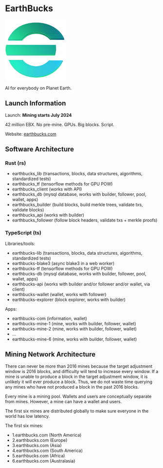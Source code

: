 # EarthBucks

<img src="./earthbucks-e.png" width="200" height="200" alt="EarthBucks">

AI for everybody on Planet Earth.

## Launch Information

Launch: **Mining starts July 2024**

42 million EBX. No pre-mine. GPUs. Big blocks. Script.

Website: [earthbucks.com](https://earthbucks.com)

## Software Architecture

### Rust (rs)

- earthbucks_lib (transactions, blocks, data structures, algorithms, standardized tests)
- earthbucks_tf (tensorflow methods for GPU POW)
- earthbucks_client (works with API)
- earthbucks_db (mysql database, works with builder, follower, pool, wallet, apps)
- earthbucks_builder (build blocks, build merkle trees, validate txs, validate blocks)
- earthbucks_api (works with builder)
- earthbucks_follower (follow block headers, validate txs + merkle proofs)

### TypeScript (ts)

Libraries/tools:

- earthbucks-lib (transactions, blocks, data structures, algorithms, standardized tests)
- earthbucks-blake3 (async blake3 in a web worker)
- earthbucks-tf (tensorflow methods for GPU POW)
- earthbucks-db (mysql database, works with builder, follower, pool, wallet, apps)
- earthbucks-api (works with builder and/or follower and/or wallet, via client)
- earthbucks-wallet (wallet, works with follower)
- earthbucks-explorer (block explorer, works with builder)

Apps:

- earthbucks-com (information, wallet)
- earthbucks-mine-1 (mine, works with builder, follower, wallet)
- earthbucks-mine-2 (mine, works with builder, follower, wallet)
- ...
- earthbucks-mine-6 (mine, works with builder, follower, wallet)

## Mining Network Architecture

There can never be more than 2016 mines because the target adjustment window is
2016 blocks, and difficulty will tend to increase every window. If a mine is
unable to produce a block in the target adjustment window, it is unlikely it
will ever produce a block. Thus, we do not waste time querying any mines who
have not produced a block in the past 2016 blocks.

Every mine is a mining pool. Wallets and users are conceptually separate from
mines. However, a mine can have a wallet and users.

The first six mines are distributed globally to make sure everyone in the world
has low latency.

The first six mines:

- 1.earthbucks.com (North America)
- 2.earthbucks.com (Europe)
- 3.earthbucks.com (Asia)
- 4.earthbucks.com (South America)
- 5.earthbucks.com (Africa)
- 6.earthbucks.com (Australasia)
